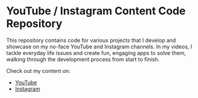 # YouTube / Instagram Content Code Repository

This repository contains code for various projects that I develop and showcase on my no-face YouTube and Instagram channels. In my videos, I tackle everyday life issues and create fun, engaging apps to solve them, walking through the development process from start to finish.

Check out my content on:
- [YouTube](https://www.youtube.com/channel/royanikseresht)
- [Instagram](https://www.instagram.com/royaanikseresht)
